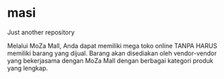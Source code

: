 # masi
Just another repository

Melalui MoZa Mall, Anda dapat memiliki mega toko online TANPA HARUS memiliki barang yang dijual. Barang akan disediakan oleh vendor-vendor yang bekerjasama dengan MoZa Mall dengan berbagai kategori produk yang  lengkap.
